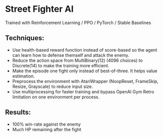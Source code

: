 # Street Fighter AI
Trained with Reinforcement Learning / PPO / PyTorch / Stable Baselines

## Techniques:
- Use health-based reward function instead of score-based so the agent can learn how to defense themself and attack the enemy.
- Reduce the action space from MultiBinary(12) (4096 choices) to Discrete(14) to make the training more efficient.
- Make the episode one fight only instead of best-of-three. It helps value estimation.
- Preprocess the environment with AtariWrapper (NoopReset, FrameSkip, Resize, Grayscale) to reduce input size.
- Use multiprocessing for faster training and bypass OpenAI Gym Retro limitation on one environment per process.

## Results:
- 100% win-rate against the enemy
- Much HP remaining after the fight
